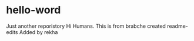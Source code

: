 # hello-word
Just another reporistory
Hi Humans. This is from brabche created readme-edits
Added by rekha

